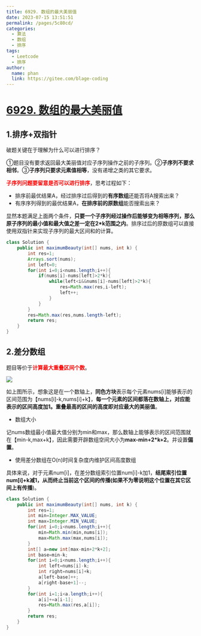 ```yaml
---
title: 6929. 数组的最大美丽值
date: 2023-07-15 13:51:51
permalink: /pages/5c80cd/
categories:
  - 算法
  - 数组
  - 排序
tags:
  - Leetcode
  - 排序
author: 
  name: phan
  link: https://gitee.com/blage-coding
---
```

# [6929. 数组的最大美丽值](https://leetcode.cn/problems/maximum-beauty-of-an-array-after-applying-operation/)

## 1.排序+双指针

破题关键在于理解为什么可以进行排序？

①题目没有要求返回最大美丽值对应子序列操作之前的子序列。②**子序列不要求相邻**。③**子序列只要求元素值相等**，没有递增之类的其它要求。

<font color="red">**子序列问题要留意是否可以进行排序**</font>，思考过程如下：

- 排序前最优结果A，经过排序过后得到的**有序数组**还能否将A搜索出来？
- 有序序列得到的最优结果A，**在排序前的原数组**能否搜索出来？

显然本题满足上面两个条件，**只要一个子序列经过操作后能够变为相等序列，那么原子序列的最小值和最大值之差一定在2*k范围之内**。排序过后的原数组可以直接使用双指针来实现子序列的最大区间和的计算。

```java
class Solution {
    public int maximumBeauty(int[] nums, int k) {
        int res=1;
        Arrays.sort(nums);
        int left=0;
        for(int i=0;i<nums.length;i++){
            if(nums[i]-nums[left]>2*k){
                while(left<i&&nums[i]-nums[left]>2*k){
                    res=Math.max(res,i-left);
                    left++;
                }
            }
        }
        res=Math.max(res,nums.length-left);
        return res;
    }
}
```

## 2.差分数组

题目等价于<font color="red">**计算最大重叠区间个数**</font>。

![](https://cdn.staticaly.com/gh/blage-coding/picx-images-hosting@master/20230716/image.39kvvvrzaic0.png)

如上图所示，想象这是在一个数轴上，**同色方块**表示每个元素nums\[i\]能够表示的区间范围为【nums\[i\]-k,nums\[i\]+k】，**每一个元素的区间都落在数轴上，对应能表示的区间高度加1。重叠最高的区间的高度即对应最大的美丽值**。

- 数组大小

记nums数组最小值最大值分别为min和max，那么数轴上能够表示的区间范围就在【min-k,max+k】，因此需要开辟数组空间大小为**max-min+2*k+2**。并设置**偏置**。

- 使用差分数组在O(n)时间复杂度内维护区间高度数组

具体来说，对于元素num\[i\]，在差分数组索引位置num\[i\]-k加1，**结尾索引位置num\[i\]+k减1，从而终止当前这个区间的传播(如果不为零说明这个位置在其它区间上有传播**)。

```java
class Solution {
    public int maximumBeauty(int[] nums, int k) {
        int res=1;
        int min=Integer.MAX_VALUE;
        int max=Integer.MIN_VALUE;
        for(int i=0;i<nums.length;i++){
            min=Math.min(min,nums[i]);
            max=Math.max(max,nums[i]);
        }
        int[] a=new int[max-min+2*k+2];
        int base=min-k;
        for(int i=0;i<nums.length;i++){
            int left=nums[i]-k;
            int right=nums[i]+k;
            a[left-base]++;
            a[right-base+1]--;
        }
        for(int i=1;i<a.length;i++){
            a[i]+=a[i-1];
            res=Math.max(res,a[i]);
        }
        return res;
    }
}
```

